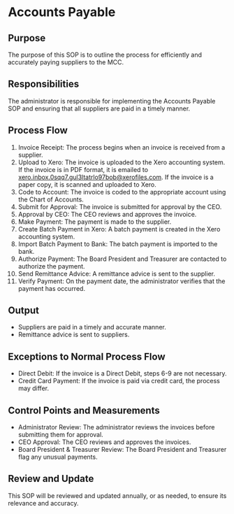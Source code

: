 # Accounts Payable

## Purpose

The purpose of this SOP is to outline the process for efficiently and accurately paying suppliers to the MCC.

## Responsibilities

The administrator is responsible for implementing the Accounts Payable SOP and ensuring that all suppliers are paid in a timely manner.

## Process Flow

1.  Invoice Receipt: The process begins when an invoice is received from a supplier.
2.  Upload to Xero: The invoice is uploaded to the Xero accounting system. If the invoice is in PDF format, it is emailed to [xero.inbox.0sqq7.gul3ltatrlo97bob@xerofiles.com](mailto:xero.inbox.0sqq7.gul3ltatrlo97bob@xerofiles.com). If the invoice is a paper copy, it is scanned and uploaded to Xero.
3.  Code to Account: The invoice is coded to the appropriate account using the Chart of Accounts.
4.  Submit for Approval: The invoice is submitted for approval by the CEO.
5.  Approval by CEO: The CEO reviews and approves the invoice.
6.  Make Payment: The payment is made to the supplier.
7.  Create Batch Payment in Xero: A batch payment is created in the Xero accounting system.
8.  Import Batch Payment to Bank: The batch payment is imported to the bank.
9.  Authorize Payment: The Board President and Treasurer are contacted to authorize the payment.
10.  Send Remittance Advice: A remittance advice is sent to the supplier.
11.  Verify Payment: On the payment date, the administrator verifies that the payment has occurred.

## Output

- Suppliers are paid in a timely and accurate manner.
- Remittance advice is sent to suppliers.

## Exceptions to Normal Process Flow
- Direct Debit: If the invoice is a Direct Debit, steps 6-9 are not necessary.
- Credit Card Payment: If the invoice is paid via credit card, the process may differ.

## Control Points and Measurements

- Administrator Review: The administrator reviews the invoices before submitting them for approval.
- CEO Approval: The CEO reviews and approves the invoices.
- Board President & Treasurer Review: The Board President and Treasurer flag any unusual payments.

## Review and Update

This SOP will be reviewed and updated annually, or as needed, to ensure its relevance and accuracy.